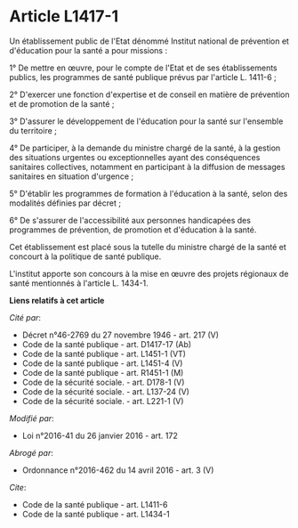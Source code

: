# Article L1417-1

Un établissement public de l'Etat dénommé Institut national de prévention et d'éducation pour la santé a pour missions : 

1° De mettre en œuvre, pour le compte de l'Etat et de ses établissements publics, les programmes de santé publique prévus par
l'article L. 1411-6 ; 

2° D'exercer une fonction d'expertise et de conseil en matière de prévention et de promotion de la santé ; 

3° D'assurer le développement de l'éducation pour la santé sur l'ensemble du territoire ; 

4° De participer, à la demande du ministre chargé de la santé, à la gestion des situations urgentes ou exceptionnelles ayant
des conséquences sanitaires collectives, notamment en participant à la diffusion de messages sanitaires en situation
d'urgence ; 

5° D'établir les programmes de formation à l'éducation à la santé, selon des modalités définies par décret ;

6° De s'assurer de l'accessibilité aux personnes handicapées des programmes de prévention, de promotion et d'éducation à la
santé. 

Cet établissement est placé sous la tutelle du ministre chargé de la santé et concourt à la politique de santé publique.

L'institut apporte son concours à la mise en œuvre des projets régionaux de santé mentionnés à l'article L. 1434-1.

**Liens relatifs à cet article**

_Cité par_:

  - Décret n°46-2769 du 27 novembre 1946 - art. 217 (V)
  - Code de la santé publique - art. D1417-17 (Ab)
  - Code de la santé publique - art. L1451-1 (VT)
  - Code de la santé publique - art. L1451-4 (V)
  - Code de la santé publique - art. R1451-1 (M)
  - Code de la sécurité sociale. - art. D178-1 (V)
  - Code de la sécurité sociale. - art. L137-24 (V)
  - Code de la sécurité sociale. - art. L221-1 (V)

_Modifié par_:

  - Loi n°2016-41 du 26 janvier 2016 - art. 172

_Abrogé par_:

  - Ordonnance n°2016-462 du 14 avril 2016 - art. 3 (V)

_Cite_:

  - Code de la santé publique - art. L1411-6
  - Code de la santé publique - art. L1434-1
